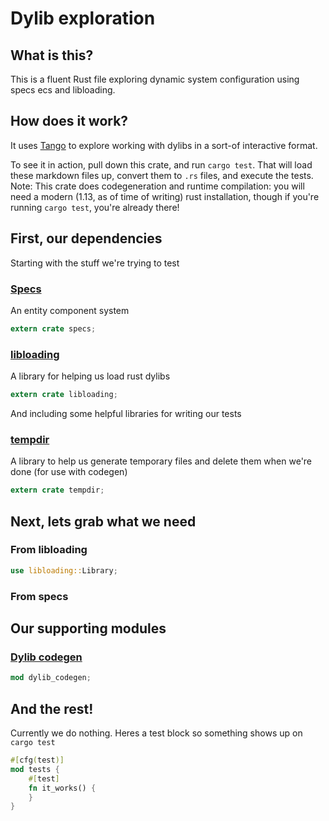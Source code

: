 # Dylib exploration

## What is this?
This is a fluent Rust file exploring dynamic system configuration using specs ecs and libloading.

## How does it work?
It uses [Tango](https://github.com/pnkfelix/tango) to explore working with dylibs in a sort-of interactive format.

To see it in action, pull down this crate, and run `cargo test`. That will load these markdown files up, convert them to `.rs` files, and execute the tests. Note: This crate does codegeneration and runtime compilation: you will need a modern (1.13, as of time of writing) rust installation, though if you're running `cargo test`, you're already there!

## First, our dependencies
Starting with the stuff we're trying to test

### [Specs](https://github.com/slide-rs/specs)
An entity component system
```rust
extern crate specs;
```

### [libloading](https://github.com/nagisa/rust_libloading)
A library for helping us load rust dylibs
```rust
extern crate libloading;
```

And including some helpful libraries for writing our tests
### [tempdir](https://github.com/rust-lang-nursery/tempdir)
A library to help us generate temporary files and delete them when we're done (for use with codegen)
```rust
extern crate tempdir;
```

## Next, lets grab what we need

### From libloading
```rust
use libloading::Library;
```

### From specs

## Our supporting modules
### [Dylib codegen](./dylib_codegen.md)
```rust
mod dylib_codegen;
```

## And the rest!

Currently we do nothing. Heres a test block so something shows up on `cargo test`

```rust
#[cfg(test)]
mod tests {
    #[test]
    fn it_works() {
    }
}
```
